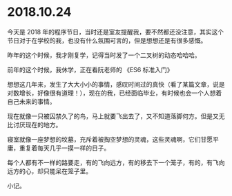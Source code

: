 # 2018.10.24

今天是 2018 年的程序节日，当时还是室友提醒我，要不然都还没注意，其实这个节日对于在学校的我，也没有什么氛围可言的，但是想想还是有很多感慨。

昨年的这个时候，我才刚复学，记得当时发了一个二叉树的动态哈哈哈。

前年的这个时候，我休学，正在看阮老师的 《ES6 标准入门》

想想这几年来，发生了大大小小的事情，感叹时间过的真快（看了某篇文章，说是对数增长，好像很有道理！），现在的我，已经面临毕业，有时候也会一个人想着自己未来的事情。

现在就像一只被囚禁久了的鸟，马上就要飞出去了，又不知道落脚何方。但是又无比讨厌现在的地方。

寝室就像一座梦想的坟墓，充斥着被掏空梦想的灵魂，这些灵魂啊，它们甘愿平庸，重复着每天几乎一摸一样的日子。

每个人都有不一样的路要走，有的飞向远方，有的移去下一个笼子，有的，有飞向远方的心，却只能呆在笼子里。

小记。